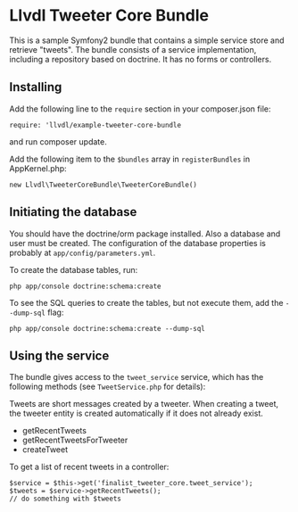 Llvdl Tweeter Core Bundle
=========================

This is a sample Symfony2 bundle that contains a simple service store and 
retrieve "tweets". The bundle consists of a service implementation, including a 
repository based on doctrine. It has no forms or controllers.


Installing
----------

Add the following line to the `require` section in your composer.json file:

`require: 'llvdl/example-tweeter-core-bundle`

and run composer update.

Add the following item to the `$bundles` array in `registerBundles` in 
AppKernel.php:

`new Llvdl\TweeterCoreBundle\TweeterCoreBundle()`


Initiating the database
-----------------------

You should have the doctrine/orm package installed. Also a 
database and user must be created. The configuration of the database properties
is probably at `app/config/parameters.yml`.

To create the database tables, run:

`php app/console doctrine:schema:create`

To see the SQL queries to create the tables, but not execute them, add the
`--dump-sql` flag:

`php app/console doctrine:schema:create --dump-sql`


Using the service
-----------------

The bundle gives access to the `tweet_service` service, which has the following
methods (see `TweetService.php` for details):

Tweets are short messages created by a tweeter. When creating a tweet, the 
tweeter entity is created automatically if it does not already exist.

* getRecentTweets
* getRecentTweetsForTweeter
* createTweet

To get a list of recent tweets in a controller:

    $service = $this->get('finalist_tweeter_core.tweet_service');
    $tweets = $service->getRecentTweets();
    // do something with $tweets

